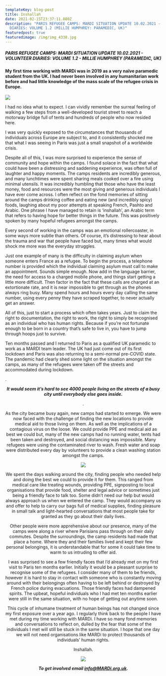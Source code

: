 ```yaml
---
templateKey: blog-post
title: Inshallah
date: 2021-02-15T23:37:11.880Z
description: "PARIS REFUGEE CAMPS: MARDI SITUATION UPDATE 10.02.2021 - VOLUNTEER
  DIARIES: VOLUME 1.2 (MILLIE HUMPHREY: PARAMEDIC, UK)"
featuredpost: true
featuredimage: /img/img_4338.jpg
---
```

##### PARIS REFUGEE CAMPS: MARDI SITUATION UPDATE 10.02.2021 - VOLUNTEER DIARIES: VOLUME 1.2 - MILLIE HUMPHREY (PARAMEDIC, UK)

#### My first time working with MARDi was in 2019 as a very naïve paramedic student from the UK. I had never been involved in any humanitarian work before and had little knowledge of the mass scale of the refugee crisis in Europe.

![](/img/img_4338.jpg)

I had no idea what to expect. I can vividly remember the surreal feeling of walking a few steps from a well-developed tourist street to reach a motorway bridge full of tents and hundreds of people who now resided here.

I was very quickly exposed to the circumstances that thousands of individuals across Europe are subject to, and it consistently shocked me that what I was seeing in Paris was just a small snapshot of a worldwide crisis.

Despite all of this, I was more surprised to experience the sense of community and hope within the camps. I found solace in the fact that what could have been a distressing and saddening experience, was often full of laughter and happy moments. The camps residents are incredibly generous, and many lunchtimes were spent sharing meals cooked over a fire using minimal utensils. It was incredibly humbling that those who have the least money, food and resources were the most giving and generous individuals I have ever come across. I often reflect on the fond memories of sitting around the camps drinking coffee and eating new (and incredibly spicy) foods, laughing about my poor attempts at speaking French, Pashto and Arabic. One phrase I have managed to retain is ‘inshallah’, an Arabic term that refers to having hope for better things in the future. This was positively spoken by many hopeful refugees amongst the camps.

Every second of working in the camps was an emotional rollercoaster, in some ways more subtle than others. Of course, it’s distressing to hear about the trauma and war that people have faced but, many times what would shock me more was the everyday struggles.

Just one example of many is the difficulty in claiming asylum when someone enters France as a refugee. To begin the process, a telephone number is provided which the individual claiming asylum must call to make an appointment. Sounds simple enough. Now add in the language barrier, the need for access to a charged mobile phone, and things start getting a little more difficult. Then factor in the fact that these calls are charged at an extortionate rate, and it is near impossible to get through as the phones always ring busy. Many spend hours and hours every day calling the same number, using every penny they have scraped together, to never actually get an answer.

All of this, just to start a process which often takes years. Just to claim the right to documentation, the right to work, the right to simply be recognised as an individual who has human rights. Because if you’re not fortunate enough to be born in a country that’s safe to live in, you have to jump through hoops just to survive.

Ten months passed and I returned to Paris as a qualified UK paramedic to work as a MARDI team leader. The UK had just come out of its first lockdown and Paris was also returning to a semi-normal pre-COVID state. The pandemic had clearly shed some light on the situation amongst the camps, as many of the refugees were taken off the streets and accommodated during lockdown. 

.

***<center> It would seem it’s hard to see 4000 people living on the streets of a busy city until everybody else goes inside. <center/>***

.

As the city became busy again, new camps had started to emerge. We were now faced with the challenge of finding the new locations to provide medical aid to those living on them. As well as the implications of a contagious virus on the loose. We could provide PPE and medical aid as best we could but, many of the new camps had no running water, tents had been taken and destroyed, and social distancing was impossible. Many refugees were using the contaminated river to wash. Fresh water and soap were distributed every day by volunteers to provide a clean washing station amongst the camps.

![](/img/dvsdv.jpg)

We spent the days walking around the city, finding people who needed help and doing the best we could to provide it for them. This ranged from medical care like treating wounds, providing PPE, signposting to local organisations that provide food, shelter and legal advice or sometimes just being a friendly face to talk too. Some didn’t need our help but would always approach us when we entered the camp. They would accompany us and offer to help to carry our bags full of medical supplies, finding pleasure in small talk and light-hearted conversations that most people take for granted as they go about their daily lives.

Other people were more apprehensive about our presence, many of the camps were along a river where Parisians pass through on their daily commutes. Despite the surroundings, the camp residents had made that place a home. Where they and their families lived and kept their few personal belongings, it is understandable that for some it could take time to warm to us intruding to offer aid.

I was surprised to see a few friendly faces that I’d already met on my first visit to Paris ten months earlier. Initially it would be a pleasant surprise to recognise some of the refugees. I consider many of them to be friends, however it is hard to stay in contact with someone who is constantly moving around with their belongings often having to be left behind or destroyed by French police during evacuations. Those friendly faces had dampened spirits. The upbeat, hopeful individuals who I had met ten months earlier were still in the same situation, with no hope of getting out anytime soon.

This cycle of inhumane treatment of human beings has not changed since my first exposure over a year ago. I regularly think back to the people I have met during my time working with MARDi. I have so many fond memories and conversations to reflect on, dulled by the fear that some of the individuals I met will still be stuck in the same situation. I hope that one day we will not need organisations like MARDi to protect thousands of individuals’ human rights.

<center> Inshallah. <center/>

![](/img/eklfjjew.jpg)

***To get involved email info@MARDi.org.uk.***